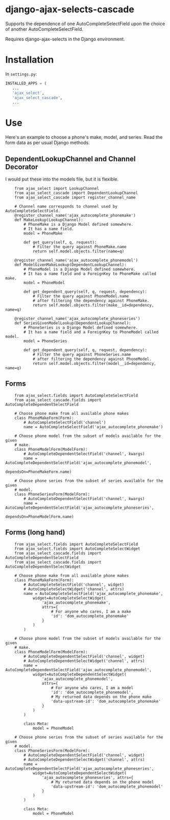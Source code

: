 # django-ajax-selects-cascade

Supports the dependence of one AutoCompleteSelectField upon the choice of
another AutoCompleteSelectField.

Requires django-ajax-selects in the Django environment.

# Installation

In `settings.py`:
``` python
INSTALLED_APPS = (
   ...
   'ajax_select',
   'ajax_select_cascade',
   ...
```

# Use

Here's an example to choose a phone's make, model, and series.
Read the form data as per usual Django methods.

## DependentLookupChannel and Channel Decorator

I would put these into the models file, but it is flexible.

        from ajax_select import LookupChannel
        from ajax_select_cascade import DependentLookupChannel
        from ajax_select_cascade import register_channel_name

        # Channel name corresponds to channel used by AutoCompleteSelectField.
        @register_channel_name('ajax_autocomplete_phonemake')
        def MakeLookup(LookupChannel):
            # PhoneMake is a Django Model defined somewhere.
            # It has a name field.
            model = PhoneMake

            def get_query(self, q, request):
                # Filter the query against PhoneMake.name
                return self.model.objects.filter(name=q)

        @register_channel_name('ajax_autocomplete_phonemodel')
        def ModelGivenMakeLookup(DependentLookupChannel):
            # PhoneModel is a Django Model defined somewhere.
            # It has a name field and a ForeignKey to PhoneMake called make.
            model = PhoneModel

            def get_dependent_query(self, q, request, dependency):
                # Filter the query against PhoneModel.name
                # after filtering the dependency against PhoneMake.
                return self.model.objects.filter(make__id=dependency, name=q)

        @register_channel_name('ajax_autocomplete_phoneseries')
        def SeriesGivenModelLookup(DependentLookupChannel):
            # PhoneSeries is a Django Model defined somewhere.
            # It has a name field and a ForeignKey to PhoneModel called model.
            model = PhoneSeries

            def get_dependent_query(self, q, request, dependency):
                # Filter the query against PhoneSeries.name
                # after filtering the dependency against PhoneModel.
                return self.model.objects.filter(model__id=dependency, name=q)

## Forms

        from ajax_select.fields import AutoCompleteSelectField
        from ajax_select_cascade.fields import AutoCompleteDependentSelectField

        # Choose phone make from all available phone makes
        class PhoneMakeForm(Form):
            # AutoCompleteSelectField('channel')
            name = AutoCompleteSelectField('ajax_autocomplete_phonemake')

        # Choose phone model from the subset of models available for the given
        # make.
        class PhoneModelForm(ModelForm):
            # AutoCompleteDependentSelectField('channel', kwargs)
            name = AutoCompleteDependentSelectField('ajax_autocomplete_phonemodel',
                                                    dependsOn=PhoneMakeForm.name)

        # Choose phone series from the subset of series available for the given
        # model.
        class PhoneSeriesForm(ModelForm):
            # AutoCompleteDependentSelectField('channel', kwargs)
            name = AutoCompleteDependentSelectField('ajax_autocomplete_phoneseries',
                                                    dependsOn=PhoneModelForm.name)

## Forms (long hand)

        from ajax_select.fields import AutoCompleteSelectField
        from ajax_select.fields import AutoCompleteSelectWidget
        from ajax_select_cascade.fields import AutoCompleteDependentSelectField
        from ajax_select_cascade.fields import AutoCompleteDependentSelectWidget
        
        # Choose phone make from all available phone makes
        class PhoneMakeForm(Form):
            # AutoCompleteSelectField('channel', widget)
            # AutoCompleteSelectWidget('channel', attrs)
            name = AutoCompleteSelectField('ajax_autocomplete_phonemake',
                widget=AutoCompleteSelectWidget(
                    'ajax_autocomplete_phonemake',
                    attrs={
                        # For anyone who cares, I am a make
                        'id': 'dom_autocomplete_phonemake'
                    }
                )
            )
        
        # Choose phone model from the subset of models available for the given
        # make.
        class PhoneModelForm(ModelForm):
            # AutoCompleteDependentSelectField('channel', widget)
            # AutoCompleteDependentSelectWidget('channel', attrs)
            name = AutoCompleteDependentSelectField('ajax_autocomplete_phonemodel',
                widget=AutoCompleteDependentSelectWidget(
                    'ajax_autocomplete_phonemodel',
                    attrs={
                        # For anyone who cares, I am a model
                        'id': 'dom_autocomplete_phonemodel',
                        # My returned data depends on the phone make
                        'data-upstream-id': 'dom_autocomplete_phonemake'
                    }
                )
            )
        
            class Meta:
                model = PhoneModel
        
        # Choose phone series from the subset of series available for the given
        # model.
        class PhoneSeriesForm(ModelForm):
            # AutoCompleteDependentSelectField('channel', widget)
            # AutoCompleteDependentSelectWidget('channel', attrs)
            name = AutoCompleteDependentSelectField('ajax_autocomplete_phoneseries',
                widget=AutoCompleteDependentSelectWidget(
                    'ajax_autocomplete_phoneseries', attrs={
                        # My returned data depends on the phone model
                        'data-upstream-id': 'dom_autocomplete_phonemodel'
                    }
                )
            )
        
            class Meta:
                model = PhoneModel

